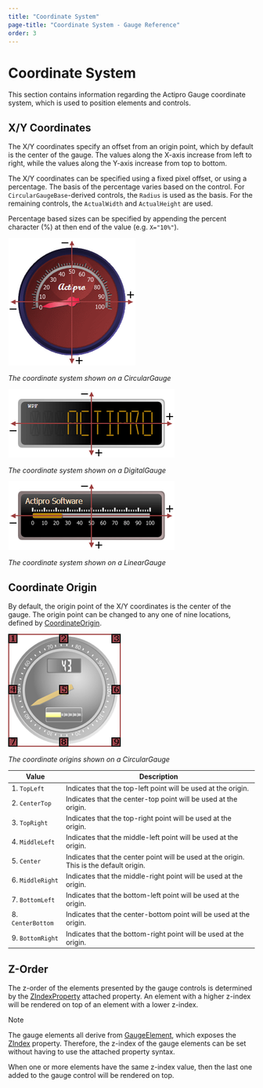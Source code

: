 ```yaml
---
title: "Coordinate System"
page-title: "Coordinate System - Gauge Reference"
order: 3
---
```

# Coordinate System

This section contains information regarding the Actipro Gauge coordinate system, which is used to position elements and controls.

## X/Y Coordinates

The X/Y coordinates specify an offset from an origin point, which by default is the center of the gauge. The values along the X-axis increase from left to right, while the values along the Y-axis increase from top to bottom.

The X/Y coordinates can be specified using a fixed pixel offset, or using a percentage. The basis of the percentage varies based on the control. For `CircularGaugeBase`-derived controls, the `Radius` is used as the basis. For the remaining controls, the `ActualWidth` and `ActualHeight` are used.

Percentage based sizes can be specified by appending the percent character (%) at then end of the value (e.g. `X="10%"`).

![Screenshot](images/circular-gauge-coordinate-system.gif)

*The coordinate system shown on a CircularGauge*

![Screenshot](images/digital-gauge-coordinate-system.gif)

*The coordinate system shown on a DigitalGauge*

![Screenshot](images/linear-gauge-coordinate-system.gif)

*The coordinate system shown on a LinearGauge*

## Coordinate Origin

By default, the origin point of the X/Y coordinates is the center of the gauge. The origin point can be changed to any one of nine locations, defined by [CoordinateOrigin](xref:ActiproSoftware.Windows.Controls.Gauge.CoordinateOrigin).

![Screenshot](images/circular-gauge-coordinate-origins.gif)

*The coordinate origins shown on a CircularGauge*

| Value | Description |
|-----|-----|
| 1. `TopLeft` | Indicates that the top-left point will be used at the origin. |
| 2. `CenterTop` | Indicates that the center-top point will be used at the origin. |
| 3. `TopRight` | Indicates that the top-right point will be used at the origin. |
| 4. `MiddleLeft` | Indicates that the middle-left point will be used at the origin. |
| 5. `Center` | Indicates that the center point will be used at the origin. This is the default origin. |
| 6. `MiddleRight` | Indicates that the middle-right point will be used at the origin. |
| 7. `BottomLeft` | Indicates that the bottom-left point will be used at the origin. |
| 8. `CenterBottom` | Indicates that the center-bottom point will be used at the origin. |
| 9. `BottomRight` | Indicates that the bottom-right point will be used at the origin. |

## Z-Order

The z-order of the elements presented by the gauge controls is determined by the [ZIndexProperty](xref:ActiproSoftware.Windows.Controls.Gauge.Primitives.GaugeElement.ZIndexProperty) attached property. An element with a higher z-index will be rendered on top of an element with a lower z-index.

> [!NOTE]
> The gauge elements all derive from [GaugeElement](xref:ActiproSoftware.Windows.Controls.Gauge.Primitives.GaugeElement), which exposes the [ZIndex](xref:ActiproSoftware.Windows.Controls.Gauge.Primitives.GaugeElement.ZIndex) property. Therefore, the z-index of the gauge elements can be set without having to use the attached property syntax.

When one or more elements have the same z-index value, then the last one added to the gauge control will be rendered on top.
